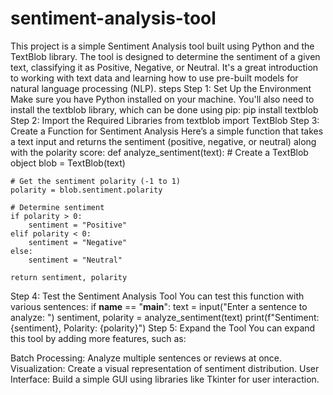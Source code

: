 # sentiment-analysis-tool
This project is a simple Sentiment Analysis tool built using Python and the TextBlob library. The tool is designed to determine the sentiment of a given text, classifying it as Positive, Negative, or Neutral. It's a great introduction to working with text data and learning how to use pre-built models for natural language processing (NLP).
steps
Step 1: Set Up the Environment
Make sure you have Python installed on your machine. You'll also need to install the textblob library, which can be done using pip:
pip install textblob
Step 2: Import the Required Libraries
from textblob import TextBlob
Step 3: Create a Function for Sentiment Analysis
Here’s a simple function that takes a text input and returns the sentiment (positive, negative, or neutral) along with the polarity score:
def analyze_sentiment(text):
    # Create a TextBlob object
    blob = TextBlob(text)
    
    # Get the sentiment polarity (-1 to 1)
    polarity = blob.sentiment.polarity
    
    # Determine sentiment
    if polarity > 0:
        sentiment = "Positive"
    elif polarity < 0:
        sentiment = "Negative"
    else:
        sentiment = "Neutral"
    
    return sentiment, polarity
Step 4: Test the Sentiment Analysis Tool
You can test this function with various sentences:
if __name__ == "__main__":
    text = input("Enter a sentence to analyze: ")
    sentiment, polarity = analyze_sentiment(text)
    print(f"Sentiment: {sentiment}, Polarity: {polarity}")
Step 5: Expand the Tool
You can expand this tool by adding more features, such as:

Batch Processing: Analyze multiple sentences or reviews at once.
Visualization: Create a visual representation of sentiment distribution.
User Interface: Build a simple GUI using libraries like Tkinter for user interaction.
